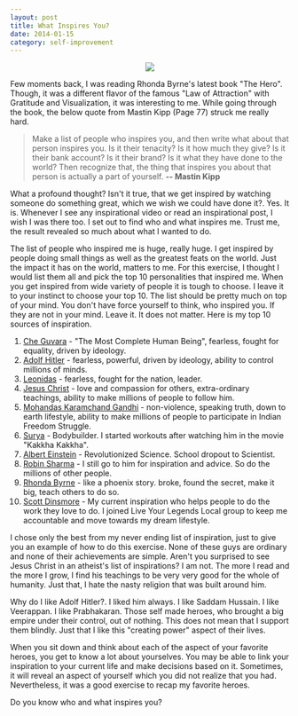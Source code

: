 ```yaml
---
layout: post
title: What Inspires You?
date: 2014-01-15
category: self-improvement
---
```


<div style="text-align: center;">
<img src="{{site.img-url}}/inspire.jpg"/>
</div>

Few moments back, I was reading Rhonda Byrne's latest book "The Hero". Though, it was a different flavor of the famous "Law of Attraction" with Gratitude and Visualization, it was interesting to me. While going through the book, the below quote from Mastin Kipp (Page 77) struck me really hard.

> Make a list of people who inspires you, and then write what about that person inspires you. Is it their tenacity? Is it how much they give? Is it their bank account? Is it their brand? Is it what they have done to the world? Then recognize that, the thing that inspires you about that person is actually a part of yourself.  **-- Mastin Kipp**

What a profound thought? Isn't it true, that we get inspired by watching someone do something great, which we wish we could have done it?. Yes. It is. Whenever I see any inspirational video or read an inspirational post, I wish I was there too. I set out to find who and what inspires me. Trust me, the result revealed so much about what I wanted to do.  

The list of people who inspired me is huge, really huge. I get inspired by people doing small things as well as the greatest feats on the world. Just the impact it has on the world, matters to me. For this exercise, I thought I would list them all and pick the top 10 personalities that inspired me.  When you get inspired from wide variety of people it is tough to choose. I leave it to your instinct to choose your top 10. The list should be pretty much on top of your mind. You don't have force yourself to think, who inspired you. If they are not in your mind. Leave it. It does not matter. Here is my top 10 sources of inspiration.  

1. [Che Guvara](http://en.wikipedia.org/wiki/Che_Guevara) - "The Most Complete Human Being", fearless, fought for equality, driven by ideology.
2. [Adolf Hitler](http://en.wikipedia.org/wiki/Adolf_Hitler) - fearless, powerful, driven by ideology, ability to control millions of minds.
3. [Leonidas](http://en.wikipedia.org/wiki/Leonidas_I) - fearless, fought for the nation, leader.
4. [Jesus Christ](http://en.wikipedia.org/wiki/Jesus) - love and compassion for others, extra-ordinary teachings, ability to make millions of people to follow him.
5. [Mohandas Karamchand Gandhi](http://en.wikipedia.org/wiki/Mahatma_Gandhi) - non-violence, speaking truth, down to earth lifestyle, ability to make millions of people to participate in Indian Freedom Struggle.
6. [Surya](http://en.wikipedia.org/wiki/Suriya) - Bodybuilder. I started workouts after watching him in the movie "Kakkha Kakkha".
7. [Albert Einstein](http://en.wikipedia.org/wiki/Albert_Einstein) - Revolutionized Science. School dropout to Scientist.
8. [Robin Sharma](http://en.wikipedia.org/wiki/Robin_S_Sharma_%28author%29) - I still go to him for inspiration and advice. So do the millions of other people.
9. [Rhonda Byrne](http://en.wikipedia.org/wiki/Rhonda_Byrne) - like a phoenix story. broke, found the secret, make it big, teach others to do so.
10. [Scott Dinsmore](http://liveyourlegend.net/about/about-scott/) - My current inspiration who helps people to do the work they love to do. I joined Live Your Legends Local group to keep me accountable and move towards my dream lifestyle.  


I chose only the best from my never ending list of inspiration, just to give you an example of how to do this exercise. None of these guys are ordinary and none of their achievements are simple. Aren't you surprised to see Jesus Christ in an atheist's list of inspirations? I am not. The more I read and the more I grow, I find his teachings to be very very good for the whole of humanity. Just that, I hate the nasty religion that was built around him.

Why do I like Adolf Hitler?. I liked him always. I like Saddam Hussain. I like Veerappan. I like Prabhakaran. Those self made heroes, who brought a big empire under their control, out of nothing. This does not mean that I support them blindly. Just that I like this "creating power" aspect of their lives. 

When you sit down and think about each of the aspect of your favorite heroes, you get to know a lot about yourselves. You may be able to link your inspiration to your current life and make decisions based on it. Sometimes, it will reveal an aspect of yourself which you did not realize that you had. Nevertheless, it was a good exercise to recap my favorite heroes.

Do you know who and what inspires you?  

